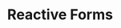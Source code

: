 ---
title: Reactive Forms
description: Update data via Angular Reactive Forms
weight: 28
lastmod: 2021-11-01T10:23:30-09:00
draft: false
vimeo: 348518594
emoji: 📱
---